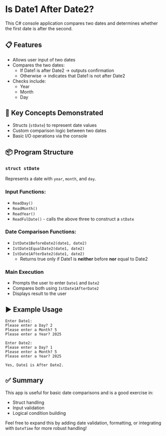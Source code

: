 # Is Date1 After Date2?

This C# console application compares two dates and determines whether the first date is after the second.

## 📋 Features
- Allows user input of two dates
- Compares the two dates:
  - If Date1 is after Date2 → outputs confirmation
  - Otherwise → indicates that Date1 is not after Date2
- Checks include:
  - Year
  - Month
  - Day

## 📌 Key Concepts Demonstrated
- Structs (`stDate`) to represent date values
- Custom comparison logic between two dates
- Basic I/O operations via the console

## 📦 Program Structure
### `struct stDate`
Represents a date with `year`, `month`, and `day`.

### Input Functions:
- `ReadDay()`
- `ReadMonth()`
- `ReadYear()`
- `ReadFulDate()` - calls the above three to construct a `stDate`

### Date Comparison Functions:
- `IstDate1BeforeDate2(date1, date2)`
- `IstDate1EqualDate2(date1, date2)`
- `IstDate1AfterDate2(date1, date2)`
  - Returns true only if Date1 is **neither** before **nor** equal to Date2

### Main Execution
- Prompts the user to enter `Date1` and `Date2`
- Compares both using `IstDate1AfterDate2`
- Displays result to the user

## ▶️ Example Usage
```
Enter Date1:
Please enter a Day? 2
Please enter a Month? 5
Please enter a Year? 2025

Enter Date2:
Please enter a Day? 1
Please enter a Month? 5
Please enter a Year? 2025

Yes, Date1 is After Date2.
```

## ✅ Summary
This app is useful for basic date comparisons and is a good exercise in:
- Struct handling
- Input validation
- Logical condition building

Feel free to expand this by adding date validation, formatting, or integrating with `DateTime` for more robust handling!



